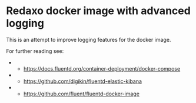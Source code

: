 # Redaxo docker image with advanced logging
This is an attempt to improve logging features for the docker image.

For further reading see:

* - https://docs.fluentd.org/container-deployment/docker-compose
* - https://github.com/digikin/fluentd-elastic-kibana
* - https://github.com/fluent/fluentd-docker-image
